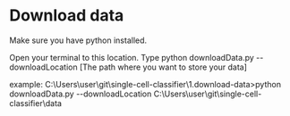 # Download data
Make sure you have python installed.

Open your terminal to this location. Type python downloadData.py --downloadLocation [The path where you want to store your data]

example:
C:\Users\user\git\single-cell-classifier\1.download-data>python downloadData.py --downloadLocation C:\Users\user\git\single-cell-classifier\data